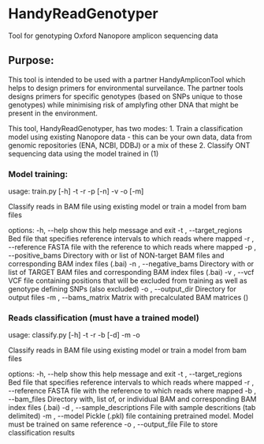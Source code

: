 # HandyReadGenotyper
Tool for genotyping Oxford Nanopore amplicon sequencing data

## Purpose:
This tool is intended to be used with a partner HandyAmpliconTool which helps to design primers for environmental surveilance. The partner tools designs primers for specific genotypes (based on SNPs unique to those genotypes) while minimising risk of amplyfing other DNA that might be present in the environment.

This tool, HandyReadGenotyper, has two modes: 
    1. Train a classification model using existing Nanopore data - this can be your own data, data from genomic repositories (ENA, NCBI, DDBJ) or a mix of these
    2. Classify ONT sequencing data using the model trained in (1)

### Model training:

usage: train.py [-h] -t  -r  -p  [-n] -v  -o  [-m]

Classify reads in BAM file using existing model or train a model from bam files

options:
  -h, --help            show this help message and exit
  -t , --target_regions 
                        Bed file that specifies reference intervals to which reads where mapped
  -r , --reference      FASTA file with the reference to which reads where mapped
  -p , --positive_bams 
                        Directory with or list of NON-target BAM files and corresponding BAM index files (.bai)
  -n , --negative_bams 
                        Directory with or list of TARGET BAM files and corresponding BAM index files (.bai)
  -v , --vcf            VCF file containing positions that will be excluded from training as well as genotype defining SNPs (also excluded)
  -o , --output_dir     Directory for output files
  -m , --bams_matrix    Matrix with precalculated BAM matrices ()

### Reads classification (must have a trained model)
usage: classify.py [-h] -t  -r  -b  [-d] -m  -o

Classify reads in BAM file using existing model or train a model from bam files

options:
  -h, --help            show this help message and exit
  -t , --target_regions 
                        Bed file that specifies reference intervals to which reads where mapped
  -r , --reference      FASTA file with the reference to which reads where mapped
  -b , --bam_files      Directory with, list of, or individual BAM and corresponding BAM index files (.bai)
  -d , --sample_descriptions 
                        File with sample descritions (tab delimited)
  -m , --model          Pickle (.pkl) file containing pretrained model. Model must be trained on same reference
  -o , --output_file    File to store classification results



